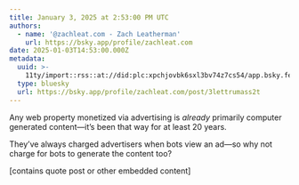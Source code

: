 ```yaml
---
title: January 3, 2025 at 2:53:00 PM UTC
authors:
  - name: '@zachleat.com - Zach Leatherman'
    url: https://bsky.app/profile/zachleat.com
date: 2025-01-03T14:53:00.000Z
metadata:
  uuid: >-
    11ty/import::rss::at://did:plc:xpchjovbk6sxl3bv74z7cs54/app.bsky.feed.post/3lettrumass2t
  type: bluesky
  url: https://bsky.app/profile/zachleat.com/post/3lettrumass2t
---
```

Any web property monetized via advertising is *already* primarily computer generated content—it’s been that way for at least 20 years.

They’ve always charged advertisers when bots view an ad—so why not charge for bots to generate the content too?

[contains quote post or other embedded content]